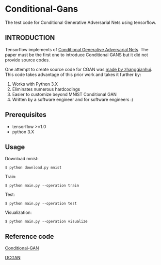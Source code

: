 # Conditional-Gans
The test code for Conditional Generative Adversarial Nets using tensorflow.

## INTRODUCTION

Tensorflow implements of [Conditional Generative Adversarial Nets](https://arxiv.org/abs/1411.1784).
The paper must be the first one to introduce Conditional GANS but it did not provide source codes.

One attempt to create source code for CGAN was [made by zhangqianhui](https://github.com/zhangqianhui/Conditional-GAN/).
This code takes advantage of this prior work and takes it further by:
1. Works with Python 3.X
1. Eliminates numerous hardcodings
1. Easier to customize beyond MNIST Conditional GAN
1. Written by a software engineer and for software engineers :)

## Prerequisites
- tensorflow >=1.0
- python 3.X

## Usage

  Download mnist:
  
    $ python download.py mnist
  
  Train:
  
    $ python main.py --operation train
  
  Test:
  
    $ python main.py --operation test
  
  Visualization:
  
    $ python main.py --operation visualize

## Reference code
[Conditional-GAN](https://github.com/zhangqianhui/Conditional-GAN/)

[DCGAN](https://github.com/carpedm20/DCGAN-tensorflow)
